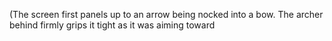 (The screen first panels up to an arrow being nocked into a bow. The archer behind firmly grips it tight as it was aiming toward